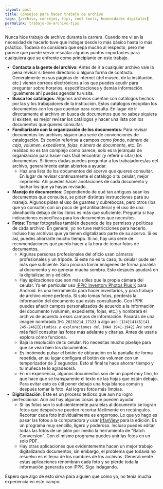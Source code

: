 ```yaml
---
layout: post
title: Consejos para hacer trabajo de archivo
tags: [archivo, consejos, tips, cool tools, humanidades digitales]
permalink: trabajo-de-archivo-tips
---
```


Nunca hice trabajo de archivo durante la carrera. Cuando me vi en la necesidad de hacerlo tuve que indagar desde lo más básico hasta lo más práctico. Todavía no considero que sepa mucho al respecto, pero me parece que puede servir rescatar algunos puntos importantes para cualquiera que se enfrente como principiante en este trabajo.

- **Contacta a la gente del archivo**: Antes de ir a cualquier archivo vale la pena revisar si tienen directorio o alguna forma de contacto. Generalmente en sus páginas de internet (del museo, de la institución, etc.) vienen correos electrónicos a los que puedes acudir para preguntar sobre horarios, especificaciones y demás información. Igualmente ahí puedes agendar tu visita.
- **Busca los catálogos**: Algunos archivos cuentan con catálogos hechos por las y los trabajadores de la institución. Estos catálogos recopilan los documentos con los que cuentan para consulta. En lugar de ir directamente al archivo en busca de documentos que no sabes siquiera si existen, es mejor revisar los catálogos y hacer una lista con los documentos que quieres consultar. 
- **Familiarízate con la organización de los documentos**: Para revisar documentos los archivos siguen una serie de convenciones de catalogación. Es común referirse a campos como *fondo*, *número de caja*, *volumen*, *expediente*, *fojas*, *número de documento*, etc. En realidad no es tan complejo como parece, solo es la jerarquía de organización para hacer más fácil encontrar (y referir o citar) los documentos. Si tienes dudas puedes preguntar a los trabajadores/as del archivo, generalmente están abiertos a ayudar. 
	- Haz una lista de los documentos del acervo que quieres consultar. En lugar de revisar continuamente el catálogo o tu celular, mejor imprímelo. Ahí puedes hacer anotaciones de cada documento y tachar los que ya hayas revisado.  
- **Manejo de documentos**: Dependiendo de qué tan antiguos sean los documentos que consultes, se piden distintas instrucciones para su manejo. Algunos piden el uso de guantes y cubrebocas, pero otros (los que yo consulté) con un poco de gel antibacterial y el uso de una almohadilla debajo de los libros es más que suficiente. Pregunta si hay indicaciones específicas para los documentos que necesites.
- **Fotos**: Tomar fotografías también depende de los permisos y políticas de cada archivo. En general, yo no tuve restricciones para hacerlo. Incluso hay archivos que ya tienen digitalizado parte de su acervo. Si es así, puedes ahorrarte mucho tiempo. Si no, hay una serie de recomendaciones que puedo hacer a la hora de tomar fotos de documentos.
	- Algunas personas profesionales del oficio usan cámaras profesionales y un tripode. Si este no es tu caso, tu celular pude ser más que suficiente. Solo procura tomar imágenes de forma paralela al documento y no generar mucha sombra. Esto después ayudará en la digitalización y edición.
	- Hay aplicaciones que son más utiles que la propia cámara del celular. Yo en particular uso [IPPK: Inventory Photos Plus K](https://liliandroid.com/inventory-photos-plus/) para Android. Es una herramienta para hacer inventarios, y para trabajo de archivo viene perfecta. Si solo tomas fotos, perderás la información del documento que estás consultando. Con IPPK puedes añadir campos personalizados de acuerdo a la información del documento (volumen, expediente, fojas, etc.) y nombrará el archivo de acuerdo a esos campos de información. Pasarás de una imagen nombrada `IMG_20230214_17123` a algo así: `[124][4145][41 245-246][Estudios y exploraciones del INAH 1941-1942]` Así será más fácil consultar las fotos más adelante y citarlas. Antes de usarla explora cómo funciona.
	- Baja la resolución de tu celular. No necesitas mucho pixelaje para que se vean bien los documentos.
	- Es incómodo pulsar el botón de obturación en la pantalla de forma repetida, en su lugar configura el botón de volumen con un temporizador de 2 segundos. Esto al final te hace ahorrar tiempo y tu muñeca te lo agradecerá.
	- En mi experiencia, algunos documentos son de un papel muy fino, lo que hace que se transparente el texto de las hojas que están debajo. Para evitar esto es útil poner debajo una hoja blanca común y después tomar la foto. Así logras fotos más limpias.
- **Digitalización**: Este es un proceso tedioso que aun no logro perfeccionar. Aún así hay algunas cosas que pueden ayudar. 
	- Si las fotos son lo suficientemente paralelas al documento se logran fotos que después se pueden recortar fácilmente en rectángulos. Recortar cada foto individualmente es engorroso. Lo que yo hago es pasar las fotos a la computadora y usar [IrfanView](https://www.irfanview.com/) para la edición. Es un programa muy sencillo, ligero y poderoso. Incluso puedes editar todas las fotos de un jalón por medio la herramienta de "Batch Conversion". Con el mismo programa puedes unir las fotos en un solo PDF. 
	- Hay otras aplicaciones que evidentemente hacen un mejor trabajo digitalizando documentos, sin embargo, el problema que todavía no resuelvo es el tema de los nombres de los archivos. Generalmente estas aplicaciones renombran cada foto y se pierde toda la información generada con IPPK. Sigo indagando. 

Espero que algo de esto sirva para alguien que como yo, no tenía mucha experiencia en este campo.

